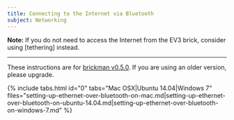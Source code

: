 ```yaml
---
title: Connecting to the Internet via Bluetooth
subject: Networking
---
```


__Note:__ If you do not need to access the Internet from the EV3 brick, consider
using [tethering] instead.

---

These instructions are for [brickman v0.5.0](http://www.ev3dev.org/news/2015/02/24/Package-Release/).
If you are using an older version, please upgrade.

{% include tabs.html id="0" tabs="Mac OSX|Ubuntu 14.04|Windows 7" files="setting-up-ethernet-over-bluetooth-on-mac.md|setting-up-ethernet-over-bluetooth-on-ubuntu-14.04.md|setting-up-ethernet-over-bluetooth-on-windows-7.md" %}
